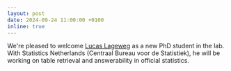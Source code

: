 ```yaml
---
layout: post
date: 2024-09-24 11:00:00 +0100
inline: true
---
```


We're pleased to welcome [Lucas Lageweg](https://www.linkedin.com/in/lucas-lageweg-5022ba19b/) as a new PhD student in the lab. With Statistics Netherlands (Centraal Bureau voor de Statistiek), he will be working on table retrieval and answerability in official statistics.